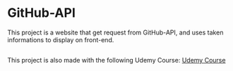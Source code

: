 # GitHub-API
This project is a website that get request from GitHub-API, and uses taken informations to display on front-end.
##
This project is also made with the following Udemy Course:  [Udemy Course](https://www.udemy.com/course/komple-sifirdan-web-gelistirme-kursu/)
